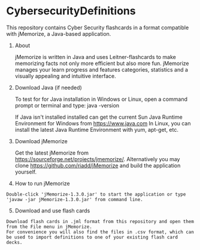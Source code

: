 # CybersecurityDefinitions

This repository contains Cyber Security flashcards in a format compatible with jMemorize, a Java-based application.
 
 1. About

	jMemorize is written in Java and uses Leitner-flashcards to make memorizing facts not only more efficient but also more fun. 
	jMemorize manages your learn progress and features categories, statistics and a visually appealing and intuitive interface.

 2. Download Java (if needed)

    To test for for Java installation in Windows or Linux, open a command prompt or terminal and type: java -version
    
    If Java isn't installed installed can get the current Sun Java Runtime Environment for Windows from https://www.java.com
    In Linux, you can install the latest Java Runtime Environment with yum, apt-get, etc. 
    
 3. Download jMemorize 
 
    Get the latest jMemorize from https://sourceforge.net/projects/jmemorize/.
    Alternatively you may clone https://github.com/riadd/jMemorize and build the application yourself.
 
 4.  How to run jMemorize

	Double-click 'jMemorize-1.3.0.jar' to start the application or type 'javaw -jar jMemorize-1.3.0.jar' from command line.

5.   Download and use flash cards

	Download flash cards in .jml format from this repository and open them from the File menu in jMemorize.
	For convenience you will also find the files in .csv format, which can be used to import definitions to one of your existing flash card decks.
